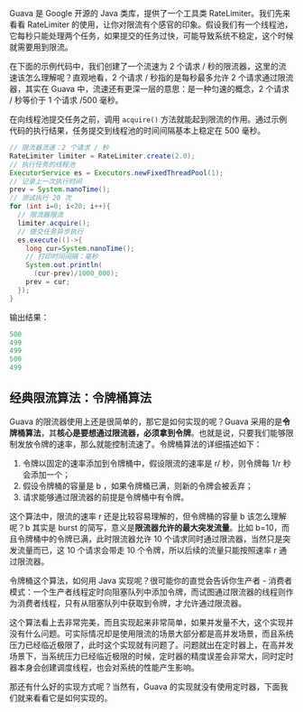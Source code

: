Guava 是 Google 开源的 Java 类库，提供了一个工具类 RateLimiter。我们先来看看 RateLimiter 的使用，让你对限流有个感官的印象。假设我们有一个线程池，它每秒只能处理两个任务，如果提交的任务过快，可能导致系统不稳定，这个时候就需要用到限流。

<!--more-->

在下面的示例代码中，我们创建了一个流速为 2 个请求 / 秒的限流器，这里的流速该怎么理解呢？直观地看，2 个请求 / 秒指的是每秒最多允许 2 个请求通过限流器，其实在 Guava 中，流速还有更深一层的意思：是一种匀速的概念，2 个请求 / 秒等价于 1 个请求 /500 毫秒。

在向线程池提交任务之前，调用 `acquire()` 方法就能起到限流的作用。通过示例代码的执行结果，任务提交到线程池的时间间隔基本上稳定在 500 毫秒。

```java
// 限流器流速：2 个请求 / 秒
RateLimiter limiter = RateLimiter.create(2.0);
// 执行任务的线程池
ExecutorService es = Executors.newFixedThreadPool(1);
// 记录上一次执行时间
prev = System.nanoTime();
// 测试执行 20 次
for (int i=0; i<20; i++){
  // 限流器限流
  limiter.acquire();
  // 提交任务异步执行
  es.execute(()->{
    long cur=System.nanoTime();
    // 打印时间间隔：毫秒
    System.out.println(
      (cur-prev)/1000_000);
    prev = cur;
  });
}
```



输出结果：

```java
500
499
499
500
499
```

## 经典限流算法：令牌桶算法

Guava 的限流器使用上还是很简单的，那它是如何实现的呢？Guava 采用的是**令牌桶算法**，其**核心是要想通过限流器，必须拿到令牌**。也就是说，只要我们能够限制发放令牌的速率，那么就能控制流速了。令牌桶算法的详细描述如下：

1. 令牌以固定的速率添加到令牌桶中，假设限流的速率是 r/ 秒，则令牌每 1/r 秒会添加一个；
2. 假设令牌桶的容量是 b ，如果令牌桶已满，则新的令牌会被丢弃；
3. 请求能够通过限流器的前提是令牌桶中有令牌。

这个算法中，限流的速率 r 还是比较容易理解的，但令牌桶的容量 b 该怎么理解呢？b 其实是 burst 的简写，意义是**限流器允许的最大突发流量**。比如 b=10，而且令牌桶中的令牌已满，此时限流器允许 10 个请求同时通过限流器，当然只是突发流量而已，这 10 个请求会带走 10 个令牌，所以后续的流量只能按照速率 r 通过限流器。

令牌桶这个算法，如何用 Java 实现呢？很可能你的直觉会告诉你生产者 - 消费者模式：一个生产者线程定时向阻塞队列中添加令牌，而试图通过限流器的线程则作为消费者线程，只有从阻塞队列中获取到令牌，才允许通过限流器。

这个算法看上去非常完美，而且实现起来非常简单，如果并发量不大，这个实现并没有什么问题。可实际情况却是使用限流的场景大部分都是高并发场景，而且系统压力已经临近极限了，此时这个实现就有问题了。问题就出在定时器上，在高并发场景下，当系统压力已经临近极限的时候，定时器的精度误差会非常大，同时定时器本身会创建调度线程，也会对系统的性能产生影响。

那还有什么好的实现方式呢？当然有，Guava 的实现就没有使用定时器，下面我们就来看看它是如何实现的。